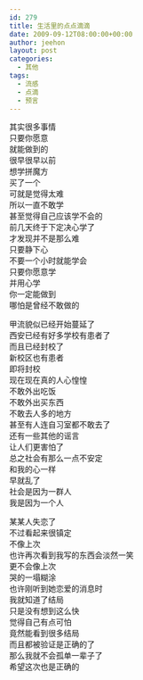 ```yaml
---
id: 279
title: 生活里的点点滴滴
date: 2009-09-12T08:00:00+00:00
author: jeehon
layout: post
categories:
  - 其他
tags:
  - 流感
  - 点滴
  - 预言
---
```

其实很多事情  
只要你愿意  
就能做到的  
很早很早以前  
想学拼魔方  
买了一个  
可就是觉得太难  
所以一直不敢学  
甚至觉得自己应该学不会的  
前几天终于下定决心学了  
才发现并不是那么难  
只要静下心  
不要一个小时就能学会  
只要你愿意学  
并用心学  
你一定能做到  
哪怕是曾经不敢做的

甲流貌似已经开始蔓延了  
西安已经有好多学校有患者了  
而且已经封校了  
新校区也有患者  
即将封校  
现在现在真的人心惶惶  
不敢外出吃饭  
不敢外出买东西  
不敢去人多的地方  
甚至有人连自习室都不敢去了  
还有一些其他的谣言  
让人们更害怕了  
总之社会有那么一点不安定  
和我的心一样  
早就乱了  
社会是因为一群人  
我是因为一个人

某某人失恋了  
不过看起来很镇定  
不像上次  
也许再次看到我写的东西会淡然一笑  
更不会像上次  
哭的一塌糊涂  
也许刚听到她恋爱的消息时  
我就知道了结局  
只是没有想到这么快  
觉得自己有点可怕  
竟然能看到很多结局  
而且都被验证是正确的了  
那么我就不会孤单一辈子了  
希望这次也是正确的